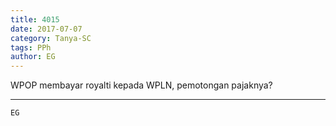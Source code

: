 ```yaml
---
title: 4015
date: 2017-07-07
category: Tanya-SC
tags: PPh
author: EG
---
```


WPOP membayar royalti kepada WPLN, pemotongan pajaknya?

---



`EG`
